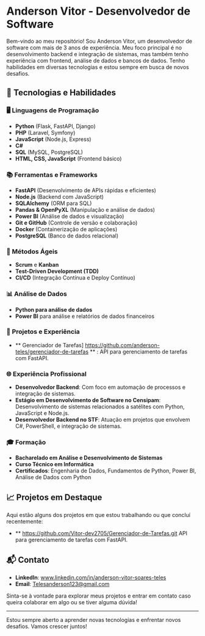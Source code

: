# Anderson Vitor - Desenvolvedor de Software

Bem-vindo ao meu repositório! Sou Anderson Vitor, um desenvolvedor de software com mais de 3 anos de experiência. Meu foco principal é no desenvolvimento backend e integração de sistemas, mas também tenho experiência com frontend, análise de dados e bancos de dados. Tenho habilidades em diversas tecnologias e estou sempre em busca de novos desafios.

## 🌟 Tecnologias e Habilidades

### 🖥️ Linguagens de Programação
- **Python** (Flask, FastAPI, Django)
- **PHP** (Laravel, Symfony)
- **JavaScript** (Node.js, Express)
- **C#**
- **SQL** (MySQL, PostgreSQL)
- **HTML, CSS, JavaScript** (Frontend básico)

### 📚 Ferramentas e Frameworks
- **FastAPI** (Desenvolvimento de APIs rápidas e eficientes)
- **Node.js** (Backend com JavaScript)
- **SQLAlchemy** (ORM para SQL)
- **Pandas & OpenPyXL** (Manipulação e análise de dados)
- **Power BI** (Análise de dados e visualização)
- **Git e GitHub** (Controle de versão e colaboração)
- **Docker** (Containerização de aplicações)
- **PostgreSQL** (Banco de dados relacional)

### 🔧 Métodos Ágeis
- **Scrum** e **Kanban**
- **Test-Driven Development (TDD)**
- **CI/CD** (Integração Contínua e Deploy Contínuo)

### 📊 Análise de Dados
- **Python para análise de dados**
- **Power BI** para análise e relatórios de dados financeiros

### 🚀 Projetos e Experiência

- ** Gerenciador de Tarefas] https://github.com/anderson-teles/gerenciador-de-tarefas ** : API para gerenciamento de tarefas com FastAPI.
  
### 🌐 Experiência Profissional
- **Desenvolvedor Backend**: Com foco em automação de processos e integração de sistemas.
- **Estágio em Desenvolvimento de Software no Censipam**: Desenvolvimento de sistemas relacionados a satélites com Python, JavaScript e Node.js.
- **Desenvolvedor Backend no STF**: Atuação em projetos que envolvem C#, PowerShell, e integração de sistemas.
  
### 🎓 Formação
- **Bacharelado em Análise e Desenvolvimento de Sistemas**
- **Curso Técnico em Informática**
- **Certificados**: Engenharia de Dados, Fundamentos de Python, Power BI, Análise de Dados com Python

## 📈 Projetos em Destaque

Aqui estão alguns dos projetos em que estou trabalhando ou que concluí recentemente:

- ** https://github.com/Vitor-dev2705/Gerenciador-de-Tarefas.git API para gerenciamento de tarefas com FastAPI.

## 📬 Contato

- **LinkedIn**: www.linkedin.com/in/anderson-vitor-soares-teles
- **Email**: Telesanderson123@gmail.com

Sinta-se à vontade para explorar meus projetos e entrar em contato caso queira colaborar em algo ou se tiver alguma dúvida!

---

Estou sempre aberto a aprender novas tecnologias e enfrentar novos desafios. Vamos crescer juntos!
